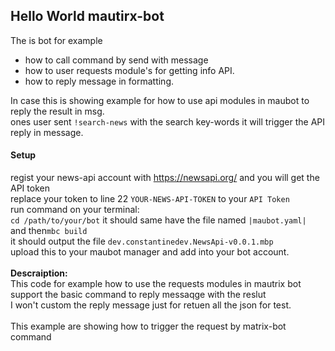 ## Hello World mautirx-bot

The is bot for example<br>

* how to call command by send with message
* how to user requests module's for getting info API.
* how to reply message in formatting.

In case this is showing example for how to use api modules in maubot to reply the result in msg.<br>
ones user sent `!search-news` with the search key-words it will trigger the API reply in message.<br>

#### Setup

regist your news-api account with https://newsapi.org/ and you will get the API token<br>
replace your token to line 22 `YOUR-NEWS-API-TOKEN` to your `API Token`<br>
run command on your terminal:<br>
`cd /path/to/your/bot` it should same have the file named `|maubot.yaml|`<br>
and then`mbc build`<br>
it should output the file `dev.constantinedev.NewsApi-v0.0.1.mbp`<br>
upload this to your maubot manager and add into your bot account.<br>
<br>
**Descraiption:**<br>
This code for example how to use the requests modules in mautrix bot<br>
support the basic command to reply messaqge with the reslut<br>
I won't custom the reply message just for retuen all the json for test.<br>
<br>
This example are showing how to trigger the request by matrix-bot command<br>

